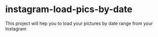 # instagram-load-pics-by-date
This project will hep you to load your pictures by date range from your Instagram
